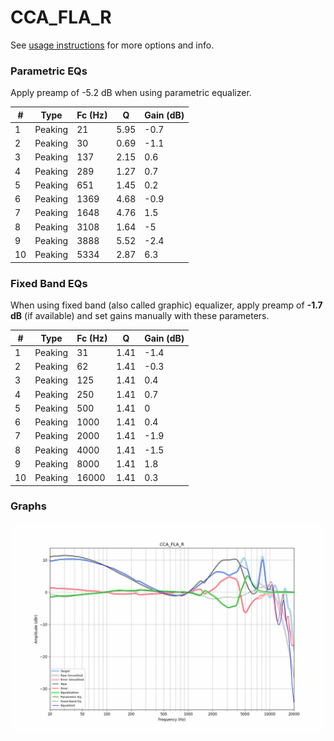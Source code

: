 # CCA_FLA_R
See [usage instructions](https://github.com/jaakkopasanen/AutoEq#usage) for more options and info.

### Parametric EQs
Apply preamp of -5.2 dB when using parametric equalizer.

|   # | Type    |   Fc (Hz) |    Q |   Gain (dB) |
|-----|---------|-----------|------|-------------|
|   1 | Peaking |        21 | 5.95 |        -0.7 |
|   2 | Peaking |        30 | 0.69 |        -1.1 |
|   3 | Peaking |       137 | 2.15 |         0.6 |
|   4 | Peaking |       289 | 1.27 |         0.7 |
|   5 | Peaking |       651 | 1.45 |         0.2 |
|   6 | Peaking |      1369 | 4.68 |        -0.9 |
|   7 | Peaking |      1648 | 4.76 |         1.5 |
|   8 | Peaking |      3108 | 1.64 |        -5   |
|   9 | Peaking |      3888 | 5.52 |        -2.4 |
|  10 | Peaking |      5334 | 2.87 |         6.3 |

### Fixed Band EQs
When using fixed band (also called graphic) equalizer, apply preamp of **-1.7 dB** (if available) and set gains manually with these parameters.

|   # | Type    |   Fc (Hz) |    Q |   Gain (dB) |
|-----|---------|-----------|------|-------------|
|   1 | Peaking |        31 | 1.41 |        -1.4 |
|   2 | Peaking |        62 | 1.41 |        -0.3 |
|   3 | Peaking |       125 | 1.41 |         0.4 |
|   4 | Peaking |       250 | 1.41 |         0.7 |
|   5 | Peaking |       500 | 1.41 |         0   |
|   6 | Peaking |      1000 | 1.41 |         0.4 |
|   7 | Peaking |      2000 | 1.41 |        -1.9 |
|   8 | Peaking |      4000 | 1.41 |        -1.5 |
|   9 | Peaking |      8000 | 1.41 |         1.8 |
|  10 | Peaking |     16000 | 1.41 |         0.3 |

### Graphs
![](./CCA_FLA_R.png)
